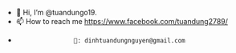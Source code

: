 - 👋 Hi, I’m @tuandungo19.
- 📫 How to reach me https://www.facebook.com/tuandung2789/
-                     💌: dinhtuandungnguyen@gmail.com

<!---
tuandungo19/tuandungo19 is a ✨ special ✨ repository because its `README.md` (this file) appears on your GitHub profile.
You can click the Preview link to take a look at your changes.
--->
